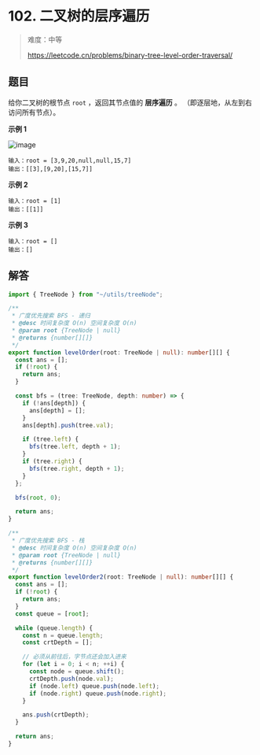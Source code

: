# 102. 二叉树的层序遍历

> 难度：中等
>
> https://leetcode.cn/problems/binary-tree-level-order-traversal/

## 题目

给你二叉树的根节点 `root` ，返回其节点值的 **层序遍历** 。 （即逐层地，从左到右访问所有节点）。

**示例 1**

![image](https://user-images.githubusercontent.com/25545052/167602062-f704a780-d356-4e5d-b3be-ba22dfea2e48.png)

```
输入：root = [3,9,20,null,null,15,7]
输出：[[3],[9,20],[15,7]]
```

**示例 2**

```
输入：root = [1]
输出：[[1]]
```

**示例 3**

```
输入：root = []
输出：[]
```

## 解答

```typescript
import { TreeNode } from "~/utils/treeNode";

/**
 * 广度优先搜索 BFS - 递归
 * @desc 时间复杂度 O(n) 空间复杂度 O(n)
 * @param root {TreeNode | null}
 * @returns {number[][]}
 */
export function levelOrder(root: TreeNode | null): number[][] {
  const ans = [];
  if (!root) {
    return ans;
  }

  const bfs = (tree: TreeNode, depth: number) => {
    if (!ans[depth]) {
      ans[depth] = [];
    }
    ans[depth].push(tree.val);

    if (tree.left) {
      bfs(tree.left, depth + 1);
    }
    if (tree.right) {
      bfs(tree.right, depth + 1);
    }
  };

  bfs(root, 0);

  return ans;
}

/**
 * 广度优先搜索 BFS - 栈
 * @desc 时间复杂度 O(n) 空间复杂度 O(n)
 * @param root {TreeNode | null}
 * @returns {number[][]}
 */
export function levelOrder2(root: TreeNode | null): number[][] {
  const ans = [];
  if (!root) {
    return ans;
  }
  const queue = [root];

  while (queue.length) {
    const n = queue.length;
    const crtDepth = [];

    // 必须从前往后，字节点还会加入进来
    for (let i = 0; i < n; ++i) {
      const node = queue.shift();
      crtDepth.push(node.val);
      if (node.left) queue.push(node.left);
      if (node.right) queue.push(node.right);
    }

    ans.push(crtDepth);
  }

  return ans;
}
```
